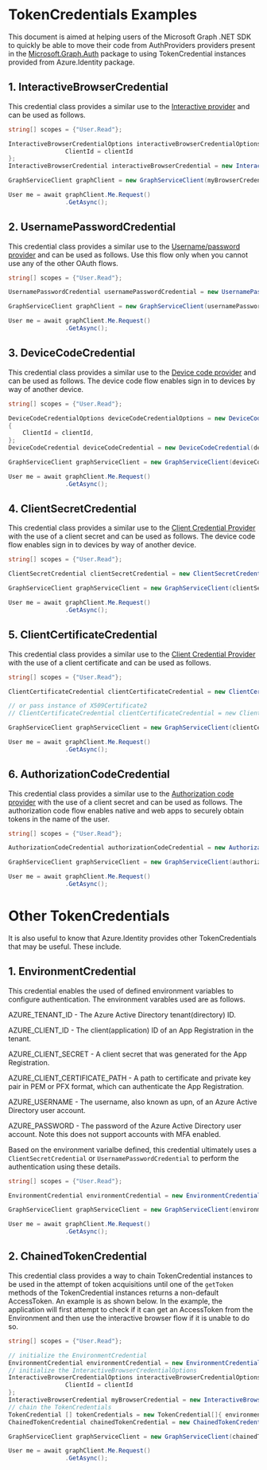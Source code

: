 # TokenCredentials Examples

This document is aimed at helping users of the Microsoft Graph .NET SDK to quickly be able to move their code from AuthProviders providers present in the [Microsoft.Graph.Auth](https://github.com/microsoftgraph/msgraph-sdk-dotnet-auth) package to using TokenCredential instances provided from Azure.Identity package.

## 1. InteractiveBrowserCredential

This credential class provides a similar use to the [Interactive provider](https://github.com/microsoftgraph/msgraph-sdk-dotnet-auth#c-interactive-authentication-provider) and can be used as follows.

```cs
string[] scopes = {"User.Read"};

InteractiveBrowserCredentialOptions interactiveBrowserCredentialOptions = new InteractiveBrowserCredentialOptions() {
                ClientId = clientId
};
InteractiveBrowserCredential interactiveBrowserCredential = new InteractiveBrowserCredential(interactiveBrowserCredentialOptions);

GraphServiceClient graphClient = new GraphServiceClient(myBrowserCredential, scopes); // you can pass the TokenCredential directly to the GraphServiceClient

User me = await graphClient.Me.Request()
                .GetAsync();
```

## 2. UsernamePasswordCredential

This credential class provides a similar use to the [Username/password provider](https://github.com/microsoftgraph/msgraph-sdk-dotnet-auth#d-username-password-provider) and can be used as follows.
Use this flow only when you cannot use any of the other OAuth flows.

```cs
string[] scopes = {"User.Read"};

UsernamePasswordCredential usernamePasswordCredential = new UsernamePasswordCredential("username@domain.com", "password", tenantId, clientId);

GraphServiceClient graphClient = new GraphServiceClient(usernamePasswordCredential, scopes); // you can pass the TokenCredential directly to the GraphServiceClient

User me = await graphClient.Me.Request()
                .GetAsync();
```


## 3. DeviceCodeCredential

This credential class provides a similar use to the [Device code provider](https://github.com/microsoftgraph/msgraph-sdk-dotnet-auth#a-device-code-provider) and can be used as follows.
The device code flow enables sign in to devices by way of another device.

```cs
string[] scopes = {"User.Read"};

DeviceCodeCredentialOptions deviceCodeCredentialOptions = new DeviceCodeCredentialOptions()
{
    ClientId = clientId,
};
DeviceCodeCredential deviceCodeCredential = new DeviceCodeCredential(deviceCodeCredentialOptions);

GraphServiceClient graphServiceClient = new GraphServiceClient(deviceCodeCredential, scopes);

User me = await graphClient.Me.Request()
                .GetAsync();
```

## 4. ClientSecretCredential

This credential class provides a similar use to the [Client Credential Provider](https://github.com/microsoftgraph/msgraph-sdk-dotnet-auth#b-client-credential-provider) with the use of a client secret and can be used as follows.
The device code flow enables sign in to devices by way of another device.

```cs
string[] scopes = {"User.Read"};

ClientSecretCredential clientSecretCredential = new ClientSecretCredential(tenantId, clientId, clientSecret); 

GraphServiceClient graphServiceClient = new GraphServiceClient(clientSecretCredential, scopes);

User me = await graphClient.Me.Request()
                .GetAsync();
```

## 5. ClientCertificateCredential

This credential class provides a similar use to the [Client Credential Provider](https://github.com/microsoftgraph/msgraph-sdk-dotnet-auth#b-client-credential-provider) with the use of a client certificate and can be used as follows.

```cs
string[] scopes = {"User.Read"};

ClientCertificateCredential clientCertificateCredential = new ClientCertificateCredential(tenantId, clientId, certificatePath);

// or pass instance of X509Certificate2
// ClientCertificateCredential clientCertificateCredential = new ClientCertificateCredential(tenantId, clientId, certificatePath);

GraphServiceClient graphServiceClient = new GraphServiceClient(clientCertificateCredential, scopes);

User me = await graphClient.Me.Request()
                .GetAsync();
```

## 6. AuthorizationCodeCredential

This credential class provides a similar use to the [Authorization code provider](https://github.com/microsoftgraph/msgraph-sdk-dotnet-auth#a-authorization-code-provider) with the use of a client secret and can be used as follows. The authorization code flow enables native and web apps to securely obtain tokens in the name of the user. 

```cs
string[] scopes = {"User.Read"};

AuthorizationCodeCredential authorizationCodeCredential = new AuthorizationCodeCredential(tenantId, clientId,  clientSecret, authCode);

GraphServiceClient graphServiceClient = new GraphServiceClient(authorizationCodeCredential, scopes);

User me = await graphClient.Me.Request()
                .GetAsync();
```

# Other TokenCredentials

It is also useful to know that Azure.Identity provides other TokenCredentials that may be useful. These include.

## 1. EnvironmentCredential

This credential enables the used of defined environment variables to configure authentication. The environment varables used are as follows.

AZURE_TENANT_ID -   The Azure Active Directory tenant(directory) ID.

AZURE_CLIENT_ID -   The client(application) ID of an App Registration in the tenant.

AZURE_CLIENT_SECRET	- A client secret that was generated for the App Registration.

AZURE_CLIENT_CERTIFICATE_PATH - A path to certificate and private key pair in PEM or PFX format, which can authenticate the App Registration.

AZURE_USERNAME -    The username, also known as upn, of an Azure Active Directory user account.

AZURE_PASSWORD -    The password of the Azure Active Directory user account. Note this does not support accounts with MFA enabled.

Based on the environment varialbe defined, this credential ultimately uses a `ClientSecretCredential` or `UsernamePasswordCredential` to perform the authentication using these details.
```cs
string[] scopes = {"User.Read"};

EnvironmentCredential environmentCredential = new EnvironmentCredential();

GraphServiceClient graphServiceClient = new GraphServiceClient(environmentCredential, scopes);

User me = await graphClient.Me.Request()
                .GetAsync();
```

## 2. ChainedTokenCredential

This credential class provides a way to chain TokenCredential instances to be used in the attempt of token acquisitions until one of the `getToken` methods of the TokenCredential instances returns a non-default AccessToken. An example is as shown below. In the example, the application will first attempt to check if it can get an AccessToken from the Environment and then use the interactive browser flow if it is unable to do so.

```cs
string[] scopes = {"User.Read"};

// initialize the EnvironmentCredential
EnvironmentCredential environmentCredential = new EnvironmentCredential();
// initialize the InteractiveBrowserCredentialOptions
InteractiveBrowserCredentialOptions interactiveBrowserCredentialOptions = new InteractiveBrowserCredentialOptions() {
                ClientId = clientId
};
InteractiveBrowserCredential myBrowserCredential = new InteractiveBrowserCredential(interactiveBrowserCredentialOptions);
// chain the TokenCredentials
TokenCredential [] tokenCredentials = new TokenCredential[]{ environmentCredential , myBrowserCredential };
ChainedTokenCredential chainedTokenCredential = new ChainedTokenCredential(tokenCredentials);

GraphServiceClient graphServiceClient = new GraphServiceClient(chainedTokenCredential, scopes);

User me = await graphClient.Me.Request()
                .GetAsync();
```

